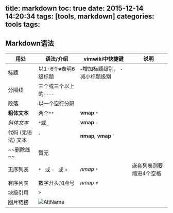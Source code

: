 title: markdown
toc: true
date: 2015-12-14 14:20:34
tags: [tools, markdown]
categories: tools
tags:
---

## Markdown语法

| 用处               | 语法/介绍                     | vimwiki中快捷键                                     | 说明                    |
|--------------------|-------------------------------|-----------------------------------------------------|-------------------------|
| 标题               | 以1-6个`#`表明6级标题         | <kbd>=</kbd>增加标题级别， <kbd>-</kbd>减小标题级别 |                         |
| 分隔线             | 三个或三个以上的`----`        |                                                     |                         |
| 段落               | 以一个空行分隔                |                                                     |                         |
| **粗体文本**       | 两个`**`                      | **vmap** <kbd>*</kbd>                               |                         |
| _斜体文本_         | `*`或`_`                      | **vmap** <kbd>-</kbd>                               |                         |
| 代码 (无语法) 文本 | **`**                         | **nmap, vmap** <kbd>`</kbd>                         |                         |
| ~~删除线 ~~        | 暂无                          |                                                     |                         |
| 无序列表           | `* ` 或 `- `  或 `+ `         | *nmap* <kbd>*</kbd>                                 | 嵌套列表则要缩进4个空格 |
| 有序列表           | 数字开头加点号                | *nmap* <kbd>#</kbd>                                 |                         |
| 块级引用           | ` > `                         |                                                     |                         |
| 图片链接           | ![AltName](../images/xxx.png) |                                                     |                         |

